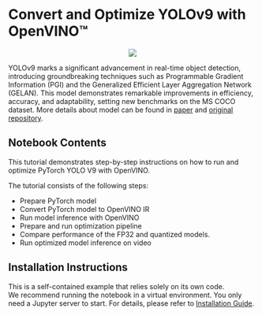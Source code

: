 # Convert and Optimize YOLOv9 with OpenVINO™

<p align="center">
    <img src="https://github.com/openvinotoolkit/openvino_notebooks/assets/29454499/ae3a7653-eead-4c41-9cad-a7c95d3a4578"/>
</p>

YOLOv9 marks a significant advancement in real-time object detection, introducing groundbreaking techniques such as Programmable Gradient Information (PGI) and the Generalized Efficient Layer Aggregation Network (GELAN). This model demonstrates remarkable improvements in efficiency, accuracy, and adaptability, setting new benchmarks on the MS COCO dataset. More details about model can be found in [paper](https://arxiv.org/abs/2402.13616) and [original repository](https://github.com/WongKinYiu/yolov9).

## Notebook Contents

This tutorial demonstrates step-by-step instructions on how to run and optimize PyTorch YOLO V9 with OpenVINO.

The tutorial consists of the following steps:

- Prepare PyTorch model
- Convert PyTorch model to OpenVINO IR
- Run model inference with OpenVINO
- Prepare and run optimization pipeline
- Compare performance of the FP32 and quantized models.
- Run optimized model inference on video


## Installation Instructions

This is a self-contained example that relies solely on its own code.</br>
We recommend  running the notebook in a virtual environment. You only need a Jupyter server to start.
For details, please refer to [Installation Guide](../../README.md).
